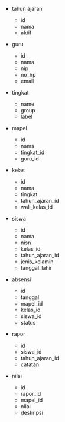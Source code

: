 - tahun ajaran
  - id
  - nama
  - aktif

- guru
  - id
  - nama
  - nip
  - no_hp
  - email

- tingkat
  - name
  - group
  - label

- mapel
  - id
  - nama
  - tingkat_id
  - guru_id

- kelas
  - id
  - nama
  - tingkat
  - tahun_ajaran_id
  - wali_kelas_id

- siswa
  - id
  - nama
  - nisn
  - kelas_id
  - tahun_ajaran_id
  - jenis_kelamin
  - tanggal_lahir

- absensi
  - id
  - tanggal
  - mapel_id
  - kelas_id
  - siswa_id
  - status

- rapor
  - id
  - siswa_id
  - tahun_ajaran_id
  - catatan

- nilai
  - id
  - rapor_id
  - mapel_id
  - nilai
  - deskripsi
